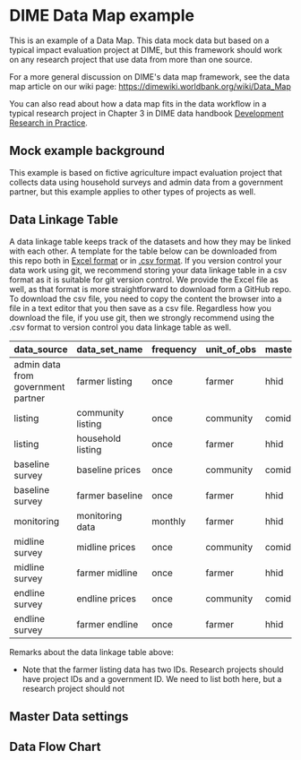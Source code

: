 # DIME Data Map example

This is an example of a Data Map.
This data mock data but based on a typical impact evaluation project at DIME,
but this framework should work on any research project
that use data from more than one source.

For a more general discussion on DIME's data map framework,
see the data map article on our wiki page: https://dimewiki.worldbank.org/wiki/Data_Map

You can also read about how a data map fits in the data workflow
in a typical research project in Chapter 3 in DIME data handbook
[Development Research in Practice](https://worldbank.github.io/dime-data-handbook/).

## Mock example background

This example is based on fictive agriculture impact evaluation project
that collects data using household surveys and admin data from a government partner,
but this example applies to other types of projects as well.

## Data Linkage Table

A data linkage table keeps track of the datasets and how they may be linked with each other.
A template for the table below can be downloaded from this repo both in
[Excel format](https://github.com/worldbank/dime-standards/blob/data-map/dime-coding-standards/data-map/templates/data-linkage-table-template.xlsx?raw=true)
or in [.csv format](https://github.com/worldbank/dime-standards/blob/data-map/dime-coding-standards/data-map/templates/data-linkage-table-template.csv?raw=true).
If you version control your data work using git,
we recommend storing your data linkage table in a csv format as it is suitable for git version control.
We provide the Excel file as well,
as that format is more straightforward to download form a GitHub repo.
To download the csv file,
 you need to copy the content the browser into a file in a text editor
 that you then save as a csv file.
Regardless how you download the file,
if you use git, then we strongly recommend using the .csv format
to version control you data linkage table as well.

| data_source | data_set_name | frequency | unit_of_obs | master_project_id | alternative_id | one_to_many_id | many_to_one_id | file_location | raw_backup_location_1 | raw_backup_location_2 | notes |
|-|-|-|-|-|-|-|-|-|-|-|-|
| admin data from government partner | farmer listing | once | farmer | hhid | gov_hh_id |  | comid |  |  | Hard drive in safe |  |
| listing | community listing | once | community | comid |  | | hhid |  |  |  |  |
| listing | household listing | once | farmer | hhid |  | comid |  |  |  |  |  |
| baseline survey | baseline prices | once | community | comid |  | | hhid |  |  |  |  |
| baseline survey | farmer baseline | once | farmer | hhid |  | comid |  |  |  |  |  |
| monitoring | monitoring data | monthly | farmer | hhid |  | comid |  |  |  |  |  |
| midline survey | midline prices | once | community | comid |  | | hhid |  |  |  |  |
| midline survey | farmer midline | once | farmer | hhid |  | comid |  |  |  |  |  |
| endline survey | endline prices | once | community | comid |  | | hhid |  |  |  |  |
| endline survey | farmer endline | once | farmer | hhid |  | comid |  |  |  |  |  |

Remarks about the data linkage table above:

* Note that the farmer listing data has two IDs. Research projects should have project IDs and a government ID. We need to list both here, but a research project should not

## Master Data settings

## Data Flow Chart
